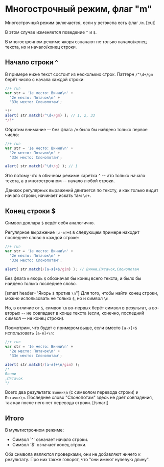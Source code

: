 # Многострочный режим, флаг "m"

Многострочный режим включается, если у регэкспа есть флаг <code class="pattern">/m</code>. 
[cut]

В этом случае изменяется поведение <code class="pattern">^</code> и <code class="pattern">$</code>.

В многострочном режиме якоря означают не только начало/конец текста, но и начало/конец строки.

## Начало строки ^

В примере ниже текст состоит из нескольких строк. Паттерн <code class="pattern">/^\d+/gm</code> берёт число с начала каждой строки:

```js
//+ run
var str = '1е место: Винни\n' +
  '2е место: Пятачок\n' +
  '33е место: Слонопотам';

*!*
alert( str.match(/^\d+/gm) ); // 1, 2, 33
*/!*
```

Обратим внимание -- без флага <code class="pattern">/m</code> было бы найдено только первое число:

```js
//+ run
var str = '1е место: Винни\n' +
  '2е место: Пятачок\n' +
  '33е место: Слонопотам';

alert( str.match(/^\d+/g) ); // 1
```

Это потому что в обычном режиме каретка <code class="pattern">^</code> -- это только начало текста, а в многострочном -- начало любой строки. 

Движок регулярных выражений двигается по тексту, и как только видит начало строки, начинает искать там <code class="pattern">\d+</code>.

## Конец строки $

Символ доллара <code class="pattern">$</code> ведёт себя аналогично.

Регулярное выражение <code class="pattern">[а-я]+$</code> в следующем примере находит последнее слово в каждой строке:

```js
//+ run
var str = '1е место: Винни\n' +
  '2е место: Пятачок\n' +
  '33е место: Слонопотам';

alert( str.match(/[а-я]+$/gim) ); // Винни,Пятачок,Слонопотам
```

Без флага <code class="pattern">m</code> якорь <code class="pattern">$</code> обозначал бы конец всего текста, и было бы найдено только последнее слово.

[smart header="Якорь `$` против `\n`"]
Для того, чтобы найти конец строки, можно использовать не только `$`, но и символ `\n`.

Но, в отличие от `$`, символ `\n` во-первых берёт символ в результат, а во-вторых -- не совпадает в конце текста (если, конечно, последний символ -- не конец строки).

Посмотрим, что будет с примером выше, если вместо <code class="pattern">[а-я]+$</code> использовать <code class="pattern">[а-я]+\n</code>:

```js
//+ run
var str = '1е место: Винни\n' +
  '2е место: Пятачок\n' +
  '33е место: Слонопотам';

alert( str.match(/[а-я]+\n/gim) ); 
/*
Винни
,Пятачок
*/
```

Всего два результата: <code class="match">Винни\n</code> (с символом перевода строки) и <code class="match">Пятачок\n</code>. Последнее слово "Слонопотам" здесь не даёт совпадения, так как после него нет перевода строки.
[/smart]

## Итого

В мультистрочном режиме:
<ul>
<li>Символ `^` означает начало строки.</li>
<li>Символ `$` означает конец строки.</li>
</ul>

Оба символа являются проверками, они не добавляют ничего к результату. Про них также говорят, что "они имеют нулевую длину".

